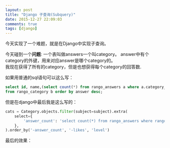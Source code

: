 ```yaml
---
layout: post
title: "Django 子查询(Subquery)"
date: 2015-12-27 22:09:03
comments: true
tags: [django]
---
```


今天实现了一个难题，就是在Django中实现子查询。      

<!--more-->
   

今天碰到一个**问题**: 一个表叫做answers一个叫category。    answer中有个category的外键，用来对应answer是哪个category的。   
我现在获得了所有的category，但是也想获得每个category的回答数.   

如果用普通的sql语句可以这么写：   
``` sql
select id, name,(select count(*) from rango_answers a where a.category_id = b.id) as answer 
from rango_category b order by answer desc;
```

但是在django中最后我是这么写的：
``` python
cats = Category.objects.filter(subject=subject).extra(
    select={
        'answer_count': 'select count(*) from rango_answers where rango_answers.category_id = rango_category.id'
    },
).order_by('-answer_count', '-likes', 'level')
```



最后的效果：   
<img class="lazy" data-original="/images/blog/151227_django_subquery/sub.jpg">    
